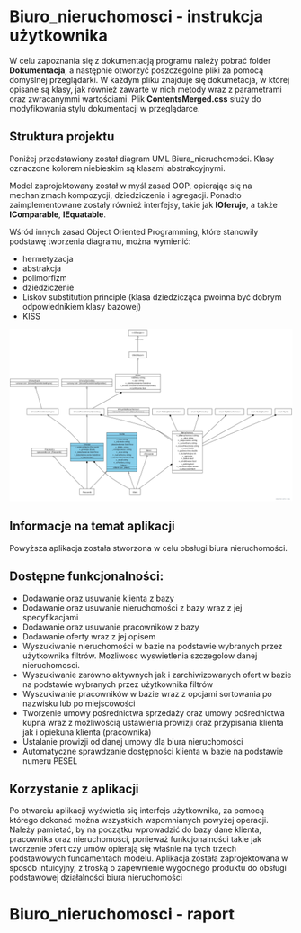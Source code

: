 # Biuro_nieruchomosci - instrukcja użytkownika 


W celu zapoznania się z dokumentacją programu należy pobrać folder **Dokumentacja**, a następnie otworzyć poszczególne pliki za pomocą domyślnej przeglądarki.
W każdym pliku znajduje się dokumetacja, w której opisane są klasy, jak również zawarte w nich metody wraz z parametrami oraz zwracanymmi wartościami. Plik **ContentsMerged.css** służy do modyfikowania stylu dokumentacji w przeglądarce.

## Struktura projektu

Poniżej przedstawiony został diagram UML Biura_nieruchomości. Klasy oznaczone kolorem niebieskim są klasami abstrakcyjnymi. 

Model zaprojektowany został w myśl zasad OOP, opierając się na mechanizmach kompozycji, dziedziczenia i agregacji. Ponadto  zaimplementowane zostały również interfejsy, takie jak **IOferuje**, a także **IComparable**, **IEquatable**.


Wśród innych zasad Object Oriented Programming, które stanowiły podstawę tworzenia diagramu, można wymienić:

* hermetyzacja
* abstrakcja
* polimorfizm
* dziedziczenie
* Liskov substitution principle (klasa dziedzicząca pwoinna być dobrym odpowiednikiem klasy bazowej)
* KISS


![alt text](https://github.com/KlaudiaToJa/Biuro_nieruchomosci//blob/master/diagram_uml.jpg?raw=true)



## Informacje na temat aplikacji

Powyższa aplikacja została stworzona w celu obsługi biura nieruchomości. 

## Dostępne funkcjonalności:

* Dodawanie oraz usuwanie klienta z bazy
* Dodawanie oraz usuwanie nieruchomości z bazy wraz z jej specyfikacjami 
* Dodawanie oraz usuwanie pracowników z bazy
* Dodawanie oferty wraz z jej opisem
* Wyszukiwanie nieruchomości w bazie na podstawie wybranych przez użytkownika filtrów. Mozliwosc wyswietlenia szczegolow danej nieruchomosci.
* Wyszukiwanie zarówno aktywnych jak i zarchiwizowanych ofert w bazie na podstawie wybranych przez użytkownika filtrów
* Wyszukiwanie pracowników w bazie wraz z opcjami sortowania po nazwisku lub po miejscowości
* Tworzenie umowy pośrednictwa sprzedaży oraz umowy pośrednictwa kupna wraz z możliwością ustawienia prowizji oraz przypisania klienta jak i opiekuna klienta (pracownika) 
* Ustalanie prowizji od danej umowy dla biura nieruchomości
* Automatyczne sprawdzanie dostępności klienta w bazie na podstawie numeru PESEL


## Korzystanie z aplikacji

Po otwarciu aplikacji wyświetla się interfejs użytkownika, za pomocą którego dokonać można wszystkich wspomnianych powyżej operacji. Należy pamietać, by na początku wprowadzić do bazy dane klienta, pracownika oraz nieruchomości, ponieważ funkcjonalności takie jak tworzenie ofert czy umów opierają się właśnie na tych trzech podstawowych fundamentach modelu. 
Aplikacja została zaprojektowana w sposób intuicyjny, z troską o zapewnienie wygodnego produktu do obsługi podstawowej działalności biura nieruchomości


# Biuro_nieruchomosci - raport 




